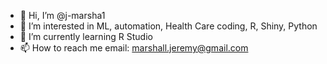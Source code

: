 - 👋 Hi, I’m @j-marsha1
- 👀 I’m interested in ML, automation, Health Care coding, R, Shiny, Python
- 🌱 I’m currently learning R Studio
- 📫 How to reach me email: marshall.jeremy@gmail.com

<!---
j-marsha1/j-marsha1 is a ✨ special ✨ repository because its `README.md` (this file) appears on your GitHub profile.
You can click the Preview link to take a look at your changes.
--->
